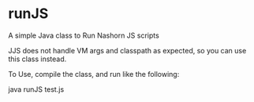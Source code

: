 # runJS
A simple Java class to Run Nashorn JS scripts 

JJS does not handle VM args and classpath as expected, so you can use this class instead.  

To Use, compile the class, and run like the following:

java runJS test.js
